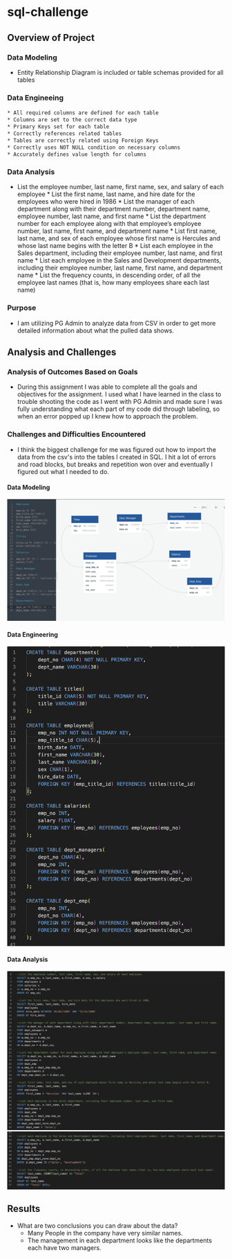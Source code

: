 # sql-challenge

## Overview of Project

### Data Modeling 
   * Entity Relationship Diagram is included or table schemas provided for all tables

### Data Engineeing
    * All required columns are defined for each table 
    * Columns are set to the correct data type 
    * Primary Keys set for each table 
    * Correctly references related tables 
    * Tables are correctly related using Foreign Keys 
    * Correctly uses NOT NULL condition on necessary columns 
    * Accurately defines value length for columns 

### Data Analysis
   * List the employee number, last name, first name, sex, and salary of each employee 
    * List the first name, last name, and hire date for the employees who were hired in 1986 
    * List the manager of each department along with their department number, department name, employee number, last name, and first name 
    * List the department number for each employee along with that employee’s employee number, last name, first name, and department name
    * List first name, last name, and sex of each employee whose first name is Hercules and whose last name begins with the letter B
    * List each employee in the Sales department, including their employee number, last name, and first name
    * List each employee in the Sales and Development departments, including their employee number, last name, first name, and department name
    * List the frequency counts, in descending order, of all the employee last names (that is, how many employees share each last name)

### Purpose

* I am utilizing PG Admin to analyze data from CSV in order to get more detailed information about what the pulled data shows.

## Analysis and Challenges

### Analysis of Outcomes Based on Goals

* During this assignment I was able to complete all the goals and objectives for the assignment. I used what I have learned in the class to trouble shooting the code as I went with PG Admin and made sure I was fully understanding what each part of my code did through labeling, so when an error popped up I knew how to approach the problem.

### Challenges and Difficulties Encountered

* I think the biggest challenge for me was figured out how to import the data from the csv's into the tables I created in SQL. I hit a lot of errors and road blocks, but breaks and repetition won over and eventually I figured out what I needed to do.

#### Data Modeling
![Data_modeling](EmployeeSQL/Data_modeling.png)

#### Data Engineering
![Data_engineering](EmployeeSQL/Tables.png)

#### Data Analysis
![Data_analysis](EmployeeSQL/Query1.png)
![Data_analysis](EmployeeSQL/Query2.png)

## Results

* What are two conclusions you can draw about the data?
    * Many People in the company have very similar names.
    * The management in each department looks like the departments each have two managers.
